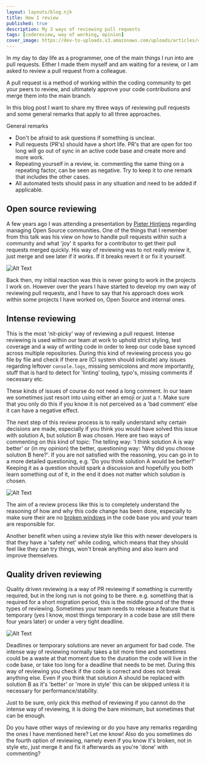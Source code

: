 ```yaml
---
layout: layouts/blog.njk
title: How I review
published: true
description: My 3 ways of reviewing pull requests
tags: [codereview, way of working, opinion]
cover_image: https://dev-to-uploads.s3.amazonaws.com/uploads/articles/cygfh03qofia9tqsmbbr.jpg
---
```


In my day to day life as a programmer, one of the main things I run into are pull requests. Either I made them myself and am waiting for a review, or I am asked to review a pull request from a colleague.

A pull request is a method of working within the coding community to get your peers to review, and ultimately approve your code contributions and merge them into the main branch.

In this blog post I want to share my three ways of reviewing pull requests and some general remarks that apply to all three approaches.

General remarks
- Don't be afraid to ask questions if something is unclear.
- Pull requests (PR's) should have a short life. PR's that are open for too long will go out of sync in an active code base and create more and more work.
- Repeating yourself in a review, ie. commenting the same thing on a repeating factor, can be seen as negative. Try to keep it to one remark that includes the other cases.
- All automated tests should pass in any situation and need to be added if applicable.

## Open source reviewing
A few years ago I was attending a presentation by [Pieter Hintjens](https://www.youtube.com/watch?v=uzxcILudFWM&ab_channel=DomCode) regarding managing Open Source communities. One of the things that I remember from this talk was his view on how to handle pull requests within such a community and what 'joy' it sparks for a contributor to get their pull requests merged quickly. His way of reviewing was to not really review it, just merge and see later if it works. If it breaks revert it or fix it yourself.

![Alt Text](https://dev-to-uploads.s3.amazonaws.com/uploads/articles/ne9lat7v5keh8b9jgjme.gif)

Back then, my initial reaction was this is never going to work in the projects I work on. However over the years I have started to develop my own way of reviewing pull requests, and I have to say that his approach does work within some projects I have worked on, Open Source and internal ones.

## Intense reviewing
This is the most 'nit-picky' way of reviewing a pull request. Intense reviewing is used within our team at work to uphold strict styling, test coverage and a way of writing code in order to keep our code base synced across multiple repositories.
During this kind of reviewing process you go file by file and check if there are (CI system should indicate) any issues regarding leftover `console.logs`, missing semicolons and more importantly, stuff that is hard to detect for 'linting' tooling, typo's, missing comments if necessary etc.

These kinds of issues of course do not need a long comment. In our team we sometimes just resort into using either an emoji or just a `?`. Make sure that you only do this if you know it is not perceived as a 'bad comment' else it can have a negative effect.

The next step of this review process is to really understand why certain decisions are made, especially if you think you would have solved this issue with solution A, but solution B was chosen.
Here are two ways of commenting on this kind of topic:
The telling way: 'I think solution A is way better' or (in my opinion) the better, questioning way: 'Why did you choose solution B here?'.
If you are not satisfied with the reasoning, you can go in to a more detailed questioning, e.g. 'Do you think solution A would be better?' Keeping it as a question should spark a discussion and hopefully you both learn something out of it, in the end it does not matter which solution is chosen.

![Alt Text](https://dev-to-uploads.s3.amazonaws.com/uploads/articles/8qflerb05gg9u5vljroj.gif)

The aim of a review process like this is to completely understand the reasoning of how and why this code change has been done,  especially to make sure their are no [broken windows](https://www.artima.com/articles/dont-live-with-broken-windows) in the code base you and your team are responsible for.

Another benefit when using a review style like this with newer developers is that they have a 'safety net' while coding, which means that they should feel like they can try things, won't break anything and also learn and improve themselves.

## Quality driven reviewing
Quality driven reviewing is a way of PR reviewing if something is currently required, but in the long run is not going to be there. e.g. something that is required for a short migration period, this is the middle ground of the three types of reviewing.
Sometimes your team needs to release a feature that is temporary (yes I know, most things temporary in a code base are still there four years later) or under a very tight deadline. 

![Alt Text](https://dev-to-uploads.s3.amazonaws.com/uploads/articles/x1ydkyrgd56a9muc534j.gif)

Deadlines or temporary solutions are never an argument for bad code. The intense way of reviewing normally takes a bit more time and sometimes could be a waste at that moment due to the duration the code will live in the code base, or take too long for a deadline that needs to be met. During this way of reviewing you check if the code is correct and does not break anything else. Even if you think that solution A should be replaced with solution B as it's 'better' or 'more in style' this can be skipped unless it is necessary for performance/stability. 

Just to be sure, only pick this method of reviewing if you cannot do the intense way of reviewing, it is doing the bare minimum, but sometimes that can be enough.

Do you have other ways of reviewing or do you have any remarks regarding the ones I have mentioned here? Let me know!
Also do you sometimes do the fourth option of reviewing, namely even if you know it's broken, not in style etc, just merge it and fix it afterwards as you're 'done' with commenting?